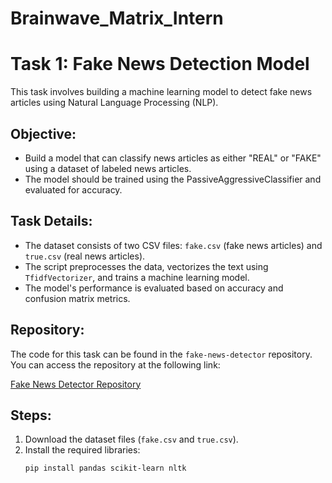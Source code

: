 # Brainwave_Matrix_Intern
# Task 1: Fake News Detection Model

This task involves building a machine learning model to detect fake news articles using Natural Language Processing (NLP).

## Objective:
- Build a model that can classify news articles as either "REAL" or "FAKE" using a dataset of labeled news articles.
- The model should be trained using the PassiveAggressiveClassifier and evaluated for accuracy.

## Task Details:
- The dataset consists of two CSV files: `fake.csv` (fake news articles) and `true.csv` (real news articles).
- The script preprocesses the data, vectorizes the text using `TfidfVectorizer`, and trains a machine learning model.
- The model's performance is evaluated based on accuracy and confusion matrix metrics.

## Repository:
The code for this task can be found in the `fake-news-detector` repository. You can access the repository at the following link:

[Fake News Detector Repository](https://github.com/MhamedHalloub/fake-news-detection)

## Steps:
1. Download the dataset files (`fake.csv` and `true.csv`).
2. Install the required libraries:
   ```bash
   pip install pandas scikit-learn nltk
